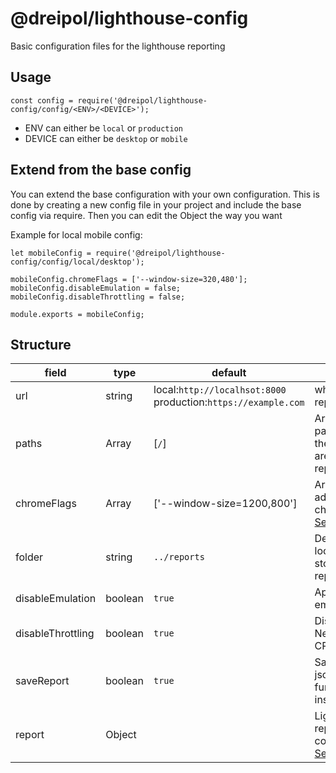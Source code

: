 # @dreipol/lighthouse-config

Basic configuration files for the lighthouse reporting

## Usage

    const config = require('@dreipol/lighthouse-config/config/<ENV>/<DEVICE>');

- ENV can either be `local` or `production`
- DEVICE can either be `desktop` or `mobile`

## Extend from the base config
You can extend the base configuration with your own configuration. This is done by creating a new config file in your project and include the base config via require. Then you can edit the Object the way you want

Example for local mobile config:

    let mobileConfig = require('@dreipol/lighthouse-config/config/local/desktop');

    mobileConfig.chromeFlags = ['--window-size=320,480'];
    mobileConfig.disableEmulation = false;
    mobileConfig.disableThrottling = false;

    module.exports = mobileConfig;



## Structure

| field | type | default | value | 
| --- | --- | --- | --- |
| url | string | local:`http://localhsot:8000` production:`https://example.com` | where all the reports are run |
| paths | Array<string> | [`/`] | Array of url paths. All these routes are tested and reported |
| chromeFlags | Array<string> | ['--window-size=1200,800'] | Array of additional chrome flags. [See all](https://peter.sh/experiments/chromium-command-line-switches/) |
| folder | string | `../reports` | Define location to store the reports |
| disableEmulation | boolean | `true` | Applay device emulation |
| disableThrottling | boolean | `true` | Disable Network and CPU throttling |
| saveReport | boolean | `true` | Save report as json file for further inspections |
| report | Object | | Lighthouse report configurations. [See exmaples](https://github.com/GoogleChrome/lighthouse/tree/master/lighthouse-core/config) |